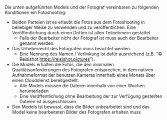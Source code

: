 Die unten aufgeführten Models und der Fotograf vereinbaren zu folgenden Konditionen ein Fotoshooting:

-  Beiden Parteien ist es erlaubt die Fotos aus dem Fotoshooting in
   beliebiger Weise zu verwenden und zu veröffentlichen. Eine
   Veröffentlichung durch einen Dritten ist allen Teilnehmern gestattet.
	- Falls der Bearbeiter nicht der Fotograf ist muss auch der Bearbeiter
    genannt werden.
- Das Urheberrecht des Fotografen muss beachtet werden.
	- Eine Nennung des Namen / Verlinkung ist dafür ausreichend (z.B.
       "©️ Reisishot https://reisishot.pictures").
-  Die Models erhalten die Fotos, die den minimalen
   Qualitätsanforderungen des Fotografen entsprechen, in dem nativen
   Aufnahmeformat der benutzen Kameras innerhalb eines Monats über einen
   Clouddienst bereitgestellt.
	- Alle Models müssen die Dateien innerhalb von einer Wochen
     herunterladen
	-   Eine Veröffentlichung ohne Bearbeitung der zur Verfügung gestellten
    Dateien ist ausgeschlossen.
-   Den Models ist bewusst, dass die Bilder unbearbeitet sind und das
    Model keine bearbeiteten Bilder des Fotografen erhalten muss

